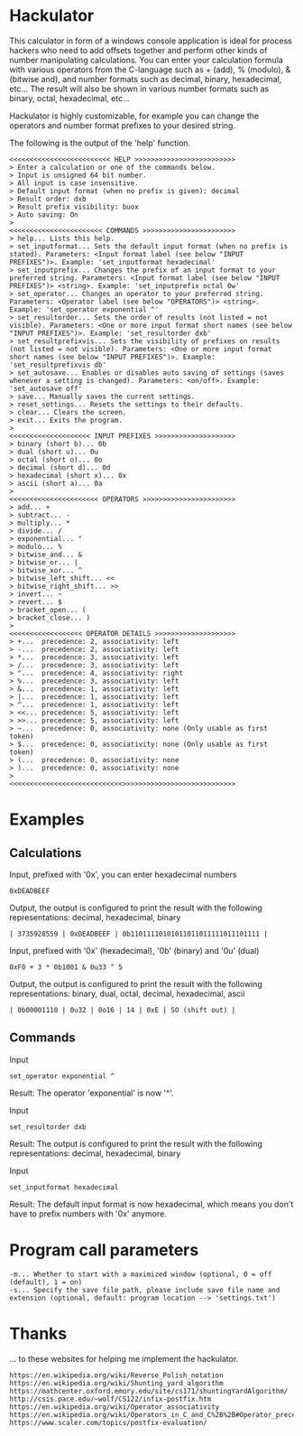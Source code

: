 # Hackulator
This calculator in form of a windows console application is ideal for process hackers who need to add offsets together and perform other kinds of number manipulating calculations.
You can enter your calculation formula with various operators from the C-language such as + (add), % (modulo), & (bitwise and), and number formats such as decimal, binary, hexadecimal, etc...
The result will also be shown in various number formats such as binary, octal, hexadecimal, etc...

Hackulator is highly customizable, for example you can change the operators and number format prefixes to your desired string.

The following is the output of the 'help' function.
```
<<<<<<<<<<<<<<<<<<<<<<<<< HELP >>>>>>>>>>>>>>>>>>>>>>>>>
> Enter a calculation or one of the commands below.
> Input is unsigned 64 bit number.
> All input is case insensitive.
> Default input format (when no prefix is given): decimal
> Result order: dxb
> Result prefix visibility: buox
> Auto saving: On
>
<<<<<<<<<<<<<<<<<<<<<<< COMMANDS >>>>>>>>>>>>>>>>>>>>>>>
> help... Lists this help.
> set_inputformat... Sets the default input format (when no prefix is stated). Parameters: <Input format label (see below "INPUT PREFIXES")>. Example: 'set_inputformat hexadecimal'
> set_inputprefix... Changes the prefix of an input format to your preferred string. Parameters: <Input format label (see below "INPUT PREFIXES")> <string>. Example: 'set_inputprefix octal 0w'
> set_operator... Changes an operator to your preferred string. Parameters: <Operator label (see below "OPERATORS")> <string>. Example: 'set_operator exponential ^'
> set_resultorder... Sets the order of results (not listed = not visible). Parameters: <One or more input format short names (see below "INPUT PREFIXES")>. Example: 'set_resultorder dxb'
> set_resultprefixvis... Sets the visibility of prefixes on results (not listed = not visible). Parameters: <One or more input format short names (see below "INPUT PREFIXES")>. Example: 'set_resultprefixvis db'
> set_autosave... Enables or disables auto saving of settings (saves whenever a setting is changed). Parameters: <on/off>. Example: 'set_autosave off'
> save... Manually saves the current settings.
> reset_settings... Resets the settings to their defaults.
> clear... Clears the screen.
> exit... Exits the program.
>
<<<<<<<<<<<<<<<<<<<< INPUT PREFIXES >>>>>>>>>>>>>>>>>>>>
> binary (short b)... 0b
> dual (short u)... 0u
> octal (short o)... 0o
> decimal (short d)... 0d
> hexadecimal (short x)... 0x
> ascii (short a)... 0a
>
<<<<<<<<<<<<<<<<<<<<<< OPERATORS >>>>>>>>>>>>>>>>>>>>>>>
> add... +
> subtract... -
> multiply... *
> divide... /
> exponential... "
> modulo... %
> bitwise_and... &
> bitwise_or... |
> bitwise_xor... ^
> bitwise_left_shift... <<
> bitwise_right_shift... >>
> invert... ~
> revert... $
> bracket_open... (
> bracket_close... )
>
<<<<<<<<<<<<<<<<<< OPERATOR DETAILS >>>>>>>>>>>>>>>>>>>>
> +...  precedence: 2, associativity: left
> -...  precedence: 2, associativity: left
> *...  precedence: 3, associativity: left
> /...  precedence: 3, associativity: left
> "...  precedence: 4, associativity: right
> %...  precedence: 3, associativity: left
> &...  precedence: 1, associativity: left
> |...  precedence: 1, associativity: left
> ^...  precedence: 1, associativity: left
> <<... precedence: 5, associativity: left
> >>... precedence: 5, associativity: left
> ~...  precedence: 0, associativity: none (Only usable as first token)
> $...  precedence: 0, associativity: none (Only usable as first token)
> (...  precedence: 0, associativity: none
> )...  precedence: 0, associativity: none
>
<<<<<<<<<<<<<<<<<<<<<<<<<<<<>>>>>>>>>>>>>>>>>>>>>>>>>>>>
```

# Examples
## Calculations
Input, prefixed with '0x', you can enter hexadecimal numbers
```
0xDEADBEEF
```
Output, the output is configured to print the result with the following representations: decimal, hexadecimal, binary
```
| 3735928559 | 0xDEADBEEF | 0b11011110101011011011111011101111 |
```

Input, prefixed with '0x' (hexadecimal), '0b' (binary) and '0u' (dual)
```
0xF0 + 3 * 0b1001 & 0u33 ^ 5
```
Output, the output is configured to print the result with the following representations: binary, dual, octal, decimal, hexadecimal, ascii
```
| 0b00001110 | 0u32 | 0o16 | 14 | 0xE | SO (shift out) |
```

## Commands
Input
```
set_operator exponential ^
```
Result: The operator 'exponential' is now '^'.

Input
```
set_resultorder dxb
```
Result: The output is configured to print the result with the following representations: decimal, hexadecimal, binary

Input
```
set_inputformat hexadecimal
```
Result: The default input format is now hexadecimal, which means you don't have to prefix numbers with '0x' anymore.

# Program call parameters
```
-m... Whether to start with a maximized window (optional, 0 = off (default), 1 = on)
-s... Specify the save file path, please include save file name and extension (optional, default: program location --> 'settings.txt')
```

# Thanks
... to these websites for helping me implement the hackulator.
```
https://en.wikipedia.org/wiki/Reverse_Polish_notation
https://en.wikipedia.org/wiki/Shunting_yard_algorithm
https://mathcenter.oxford.emory.edu/site/cs171/shuntingYardAlgorithm/
http://csis.pace.edu/~wolf/CS122/infix-postfix.htm
https://en.wikipedia.org/wiki/Operator_associativity
https://en.wikipedia.org/wiki/Operators_in_C_and_C%2B%2B#Operator_precedence
https://www.scaler.com/topics/postfix-evaluation/
```